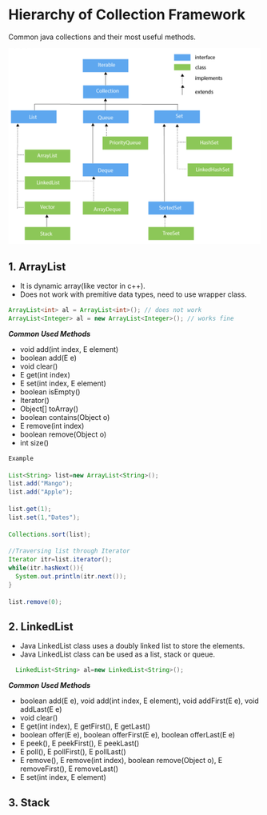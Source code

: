 # Hierarchy of Collection Framework
Common java collections and their most useful methods.

![](images/image01.png)

## 1. ArrayList
- It is dynamic array(like vector in c++).
- Does not work with premitive data types, need to use wrapper class.

```java
ArrayList<int> al = ArrayList<int>(); // does not work  
ArrayList<Integer> al = new ArrayList<Integer>(); // works fine
```

***Common Used Methods***
- void add(int index, E element)
- boolean add(E e)
- void clear()
- E get(int index)
- E set(int index, E element)
- boolean isEmpty()
- Iterator()
- Object[] toArray()
- boolean contains(Object o)
- E remove(int index)
- boolean remove(Object o)
- int size()

```java
Example

List<String> list=new ArrayList<String>();
list.add("Mango");  
list.add("Apple");

list.get(1);
list.set(1,"Dates");

Collections.sort(list);

//Traversing list through Iterator  
Iterator itr=list.iterator();
while(itr.hasNext()){ 
  System.out.println(itr.next());
}

list.remove(0);
```

## 2. LinkedList
- Java LinkedList class uses a doubly linked list to store the elements.
- Java LinkedList class can be used as a list, stack or queue.

```java
  LinkedList<String> al=new LinkedList<String>();
```

***Common Used Methods***
- boolean add(E e), void add(int index, E element), void addFirst(E e), void addLast(E e)
- void clear()
- E get(int index), E getFirst(), E getLast()
- boolean offer(E e), boolean offerFirst(E e), boolean offerLast(E e)
- E peek(), E peekFirst(), E peekLast()
- E poll(), E pollFirst(), E pollLast()
- E remove(), E remove(int index), boolean remove(Object o), E removeFirst(), E removeLast()
- E set(int index, E element)

## 3. Stack








 
  




